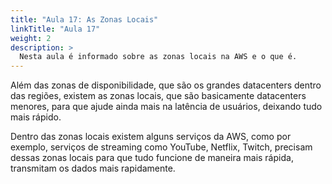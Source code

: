 ```yaml
---
title: "Aula 17: As Zonas Locais"
linkTitle: "Aula 17"
weight: 2
description: >
  Nesta aula é informado sobre as zonas locais na AWS e o que é.
---
```


Além das zonas de disponibilidade, que são os grandes datacenters dentro das regiões, existem as zonas locais, que são basicamente datacenters menores, para que ajude ainda mais na latência de usuários, deixando tudo mais rápido.

Dentro das zonas locais existem alguns serviços da AWS, como por exemplo, serviços de streaming como YouTube, Netflix, Twitch, precisam dessas zonas locais para que tudo funcione de maneira mais rápida, transmitam os dados mais rapidamente.